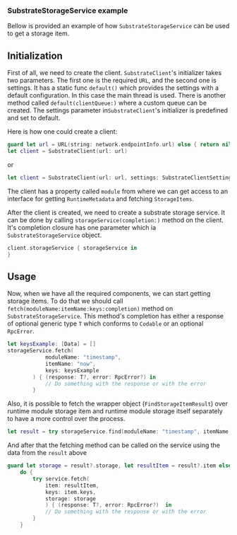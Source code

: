 ### SubstrateStorageService example

Bellow is provided an example of how `SubstrateStorageService` can be used to get a storage item.

## Initialization

First of all, we need to create the client. `SubstrateClient`'s initializer takes two parameters.
The first one is the required `URL`, and the second one is settings. It has a static func `default()`
which provides the settings with a default configuration. In this case the main
thread is used. There is another method called `default(clientQueue:)` where a custom
queue can be created. The settings parameter in`SubstrateClient`'s
initializer is predefined and set to default.

Here is how one could create a client:

```Swift
guard let url = URL(string: network.endpointInfo.url) else { return nil }
let client = SubstrateClient(url: url)
```

or

```Swift
let client = SubstrateClient(url: url, settings: SubstrateClientSettings.default(clientQueue: DispatchQueue(label: "Some queue"))
```

The client has a property called `module` from where we can get access to an interface for getting
`RuntimeMetadata` and fetching `StorageItems`.

After the client is created, we need to create a substrate storage service. It can be done
by calling `storageService(completion:)` method on the client. It's completion closure has
one parameter which ia `SubstrateStorageService` object.

```Swift
client.storageService { storageService in
}
```

## Usage

Now, when we have all the required components, we can start getting storage items. To do that
we should call `fetch(moduleName:itemName:keys:completion)` method on `SubstrateStorageService`.
This method's completion has either a response of optional generic type `T` which conforms to
`Codable` or an optional `RpcError`.

```Swift
let keysExample: [Data] = []
storageService.fetch(
            moduleName: "timestamp",
            itemName: "now",
            keys: keysExample
        ) { (response: T?, error: RpcError?) in
            // Do something with the response or with the error
        }
```

Also, it is possible to fetch the wrapper object (`FindStorageItemResult`) over
runtime module storage item and runtime module storage itself separately to have
a more control over the process.

```Swift
let result = try storageService.find(moduleName: "timestamp", itemName: "now")
```

And after that the fetching method can be called on the service using the data from
the `result` above

```Swift
guard let storage = result?.storage, let resultItem = result?.item else { return }
    do {
        try service.fetch(
            item: resultItem,
            keys: item.keys,
            storage: storage
            ) { (response: T?, error: RpcError?)  in
            // Do something with the response or with the error
        }
    }
```